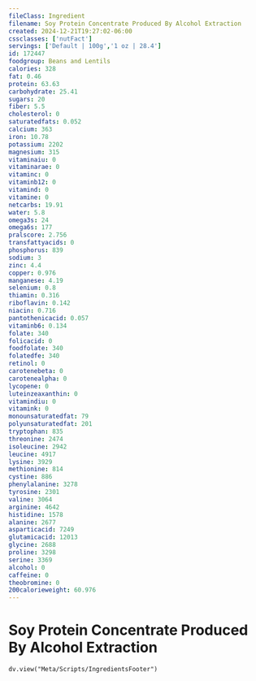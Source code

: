 ```yaml
---
fileClass: Ingredient
filename: Soy Protein Concentrate Produced By Alcohol Extraction
created: 2024-12-21T19:27:02-06:00
cssclasses: ['nutFact']
servings: ['Default | 100g','1 oz | 28.4']
id: 172447
foodgroup: Beans and Lentils
calories: 328
fat: 0.46
protein: 63.63
carbohydrate: 25.41
sugars: 20
fiber: 5.5
cholesterol: 0
saturatedfats: 0.052
calcium: 363
iron: 10.78
potassium: 2202
magnesium: 315
vitaminaiu: 0
vitaminarae: 0
vitaminc: 0
vitaminb12: 0
vitamind: 0
vitamine: 0
netcarbs: 19.91
water: 5.8
omega3s: 24
omega6s: 177
pralscore: 2.756
transfattyacids: 0
phosphorus: 839
sodium: 3
zinc: 4.4
copper: 0.976
manganese: 4.19
selenium: 0.8
thiamin: 0.316
riboflavin: 0.142
niacin: 0.716
pantothenicacid: 0.057
vitaminb6: 0.134
folate: 340
folicacid: 0
foodfolate: 340
folatedfe: 340
retinol: 0
carotenebeta: 0
carotenealpha: 0
lycopene: 0
luteinzeaxanthin: 0
vitamindiu: 0
vitamink: 0
monounsaturatedfat: 79
polyunsaturatedfat: 201
tryptophan: 835
threonine: 2474
isoleucine: 2942
leucine: 4917
lysine: 3929
methionine: 814
cystine: 886
phenylalanine: 3278
tyrosine: 2301
valine: 3064
arginine: 4642
histidine: 1578
alanine: 2677
asparticacid: 7249
glutamicacid: 12013
glycine: 2688
proline: 3298
serine: 3369
alcohol: 0
caffeine: 0
theobromine: 0
200calorieweight: 60.976
---
```


# Soy Protein Concentrate Produced By Alcohol Extraction

```dataviewjs
dv.view("Meta/Scripts/IngredientsFooter")
```